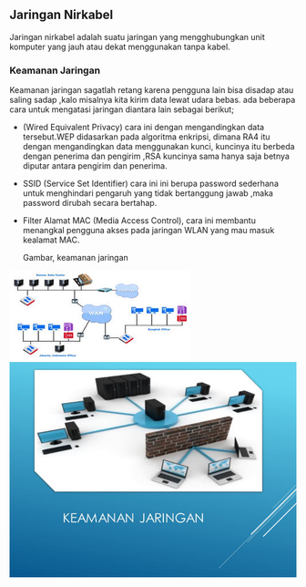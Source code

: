 ## Jaringan Nirkabel
 Jaringan nirkabel adalah suatu jaringan yang mengghubungkan unit komputer yang jauh atau dekat menggunakan tanpa kabel.


### Keamanan Jaringan
Keamanan jaringan sagatlah retang karena pengguna lain bisa disadap atau saling sadap ,kalo misalnya kita kirim data lewat udara bebas.
ada beberapa cara untuk mengatasi jaringan diantara lain sebagai berikut;
   
-  (Wired Equivalent Privacy) cara ini dengan mengandingkan data tersebut.WEP didasarkan pada algoritma enkripsi, dimana RA4 itu dengan 
       mengandingkan data menggunakan kunci, kuncinya itu berbeda dengan penerima dan pengirim ,RSA kuncinya sama hanya saja betnya diputar 
       antara pengirim dan penerima.
- SSID (Service Set Identifier) cara ini ini berupa password sederhana untuk menghindari pengaruh yang tidak bertanggung jawab ,maka password dirubah 
  secara bertahap.
- Filter Alamat MAC (Media Access Control), cara ini membantu menangkal pengguna akses pada jaringan WLAN yang mau masuk kealamat MAC.
 

     Gambar, keamanan jaringan

 ![image](keamanan.jpg)         ![image](KEAMANAN+JARINGAN.jpg)


